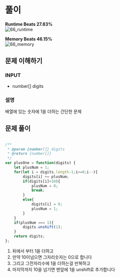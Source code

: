 # 풀이

**Runtime Beats 27.83%**  
![66_runtime](https://user-images.githubusercontent.com/109533678/234867253-ea3c2e6e-71f9-4815-9ee2-b06188539812.svg)

**Memory Beats 46.15%**  
![66_memory](https://user-images.githubusercontent.com/109533678/234867290-9ebf99bc-7ae5-4072-948d-9539ff6a0608.svg)


## 문제 이해하기

### INPUT
- number[] digits

### 설명

배열에 있는 숫자에 1을 더하는 간단한 문제


## 문제 풀이
~~~javascript

/**
 * @param {number[]} digits
 * @return {number[]}
 */
var plusOne = function(digits) {
    let plusNum = 1;
    for(let i = digits.length-1;i>=0;i--){
        digits[i] += plusNum;
        if(digits[i]<10){
            plusNum = 0;
            break;
        }
        else{
            digits[i] = 0;
            plusNum = 1;
        }
    }
    if(plusNum === 1){
        digits.unshift(1);
    }
    return digits;
};

~~~

1. 뒤에서 부터 1을 더하고
2. 만약 10이넘으면 그자리숫자는 0으로 합니다
3. 그리고 그전자리수에 1을 더하는걸 반복하고
4. 마지막까지 10을 넘기면 맨앞에 1을 unshift로 추가합니다
